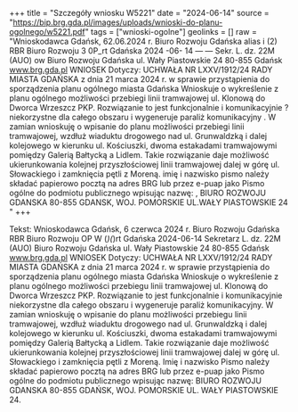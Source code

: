 +++
title = "Szczegóły wniosku W5221"
date = "2024-06-14"
source = "https://bip.brg.gda.pl/images/uploads/wnioski-do-planu-ogolnego/w5221.pdf"
tags = ["wnioski-ogolne"]
geolinks = []
raw = "Wnioskodawca Gdańsk, 62.06.2024 r. Biuro Rozwoju Gdańska  alias i (2)  RBR Biuro Rozwoju 3 0P_rt  Gdańska 2024 -06- 14 —  — Sekr. L. dz. 22M (AUO) ow Biuro Rozwoju Gdańska ul. Wały Piastowskie 24 80-855 Gdańsk www.brg.gda.pl WNIOSEK Dotyczy: UCHWAŁA NR LXXV/1912/24 RADY MIASTA GDAŃSKA z dnia 21 marca 2024 r. w sprawie przystąpienia do sporządzenia planu ogólnego miasta Gdańska Wnioskuje o wykreślenie z planu ogólnego możliwości przebiegi linii tramwajowej ul. Klonową do Dworca Wrzeszcz PKP. Rozwiązanie to jest funkcjonalnie i komunikacyjnie ? niekorzystne dla całego obszaru i wygeneruje paraliż komunikacyjny . W zamian wnioskuję o wpisanie do planu możliwości przebiegi linii tramwajowej, wzdłuż wiaduktu drogowego nad ul. Grunwaldzką i dalej kolejowego w kierunku ul. Kościuszki, dwoma estakadami tramwajowymi pomiędzy Galerią Bałtycką a Lidlem. Takie rozwiązanie daje możliwość ukierunkowania kolejnej przyszłościowej linii tramwajowej dalej w górę ul. Słowackiego i zamknięcia pętli z Moreną. imię i nazwisko pismo należy składać papierowo pocztą na adres BRG lub przez e-puap jako Pismo ogólne do podmiotu publicznego wpisując nazwę: , BIURO ROZWOJU GDANSKA 80-855 GDANSK, WOJ. POMORSKIE UL.WAŁY PIASTOWSKIE 24 "
+++

Tekst: Wnioskodawca Gdańsk, 6 czerwca 2024 r.
Biuro Rozwoju Gdańska
RBR Biuro Rozwoju
OP W (*)(*)rt Gdańska 2024-06-14
Sekretarz L. dz. 22M (AUO) Biuro Rozwoju Gdańska
ul. Wały Piastowskie 24
80-855 Gdańsk
www.brg.gda.pl
WNIOSEK
Dotyczy: UCHWAŁA NR LXXV/1912/24 RADY MIASTA GDAŃSKA z dnia 21 marca 2024 r. w sprawie przystąpienia do sporządzenia planu ogólnego miasta Gdańska
Wnioskuje o wykreślenie z planu ogólnego możliwości przebiegu linii tramwajowej ul. Klonową do Dworca Wrzeszcz PKP. Rozwiązanie to jest funkcjonalnie i komunikacyjnie niekorzystne dla całego obszaru i wygeneruje paraliż komunikacyjny.
W zamian wnioskuję o wpisanie do planu możliwości przebiegu linii tramwajowej, wzdłuż wiaduktu drogowego nad ul. Grunwaldzką i dalej kolejowego w kierunku ul. Kościuszki, dwoma estakadami tramwajowymi pomiędzy Galerią Bałtycką a Lidlem. Takie rozwiązanie daje możliwość ukierunkowania kolejnej przyszłościowej linii tramwajowej dalej w górę ul. Słowackiego i zamknięcia pętli z Moreną.
Imię i nazwisko
Pismo należy składać papierowo pocztą na adres BRG lub przez e-puap jako Pismo ogólne do podmiotu publicznego wpisując nazwę: BIURO ROZWOJU GDANSKA 80-855 GDAŃSK, WOJ. POMORSKIE UL. WAŁY PIASTOWSKIE 24.


